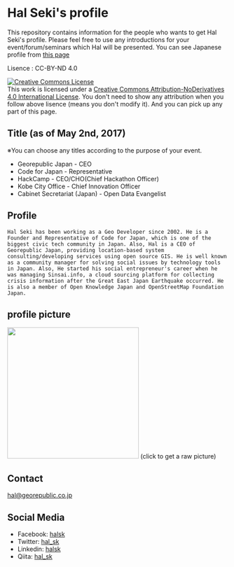 # Hal Seki's profile

This repository contains information for the people who wants to get Hal Seki's profile. Please feel free to use any introductions for your event/forum/seminars which Hal will be presented. You can see Japanese profile from [this page](README.md)

Lisence : CC-BY-ND 4.0

<a rel="license" href="http://creativecommons.org/licenses/by-nd/4.0/"><img alt="Creative Commons License" style="border-width:0" src="https://i.creativecommons.org/l/by-nd/4.0/88x31.png" /></a><br />This work is licensed under a <a rel="license" href="http://creativecommons.org/licenses/by-nd/4.0/">Creative Commons Attribution-NoDerivatives 4.0 International License</a>.
You don't need to show any attribution when you follow above lisence (means you don't modify it). And you can pick up any part of this page.

## Title (as of May 2nd, 2017)
※You can choose any titles according to the purpose of your event.
* Georepublic Japan - CEO
* Code for Japan - Representative
* HackCamp - CEO/CHO(Chief Hackathon Officer)
* Kobe City Office - Chief Innovation Officer
* Cabinet Secretariat (Japan) - Open Data Evangelist

## Profile

```
Hal Seki has been working as a Geo Developer since 2002. He is a Founder and Representative of Code for Japan, which is one of the biggest civic tech community in Japan. Also, Hal is a CEO of Georepublic Japan, providing location-based system consulting/developing services using open source GIS. He is well known as a community manager for solving social issues by technology tools in Japan. Also, He started his social entrepreneur's career when he was managing Sinsai.info, a cloud sourcing platform for collecting crisis information after the Great East Japan Earthquake occurred. He is also a member of Open Knowledge Japan and OpenStreetMap Foundation Japan.
```
## profile picture

<a href="https://raw.githubusercontent.com/halsk/profile/master/images/profile_image.jpg"><img src="https://raw.githubusercontent.com/halsk/profile/master/images/profile_image.jpg" width="300px"></a>
(click to get a raw picture)

## Contact

hal@georepublic.co.jp

## Social Media

* Facebook: [halsk](https://www.facebook.com/halsk)
* Twitter: [hal_sk](https://twitter.com/hal_sk)
* Linkedin: [halsk](https://www.linkedin.com/in/halsk/)
* Qiita: [hal_sk](http://qiita.com/hal_sk)


